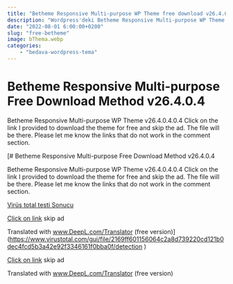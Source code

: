 ```yaml
---
title: "Betheme Responsive Multi-purpose WP Theme free download v26.4.0.4"
description: "Wordpress'deki Betheme Responsive Multi-purpose WP Theme free download last version v26.4.0.4."
date: "2022-08-01 6:00:00+0200"
slug: "free-betheme"
image: bThema.webp
categories: 
    - "bedava-wordpress-tema"
---
```


# Betheme Responsive Multi-purpose Free Download Method v26.4.0.4

Betheme Responsive Multi-purpose WP Theme v26.4.0.4.0.4 Click on the link I provided to download the theme for free and skip the ad.
The file will be there. Please let me know the links that do not work in the comment section.

[# Betheme Responsive Multi-purpose Free Download Method v26.4.0.4

Betheme Responsive Multi-purpose WP Theme v26.4.0.4.0.4 Click on the link I provided to download the theme for free and skip the ad.
The file will be there. Please let me know the links that do not work in the comment section.

[Virüs total testi Sonucu](https://www.virustotal.com/gui/file/2169ff601156064c2a8d739220cd121b0dec4fcd5b3a42e92f3346161f0bba0f/detection
)

[Click on link](http://bc.vc/hnk3XyC) skip ad

Translated with www.DeepL.com/Translator (free version)](https://www.virustotal.com/gui/file/2169ff601156064c2a8d739220cd121b0dec4fcd5b3a42e92f3346161f0bba0f/detection
)

[Click on link](http://bc.vc/hnk3XyC) skip ad

Translated with www.DeepL.com/Translator (free version)
